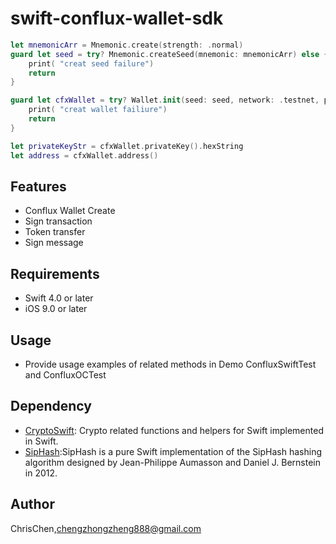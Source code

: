 # swift-conflux-wallet-sdk

```swift
let mnemonicArr = Mnemonic.create(strength: .normal)
guard let seed = try? Mnemonic.createSeed(mnemonic: mnemonicArr) else {
    print( "creat seed failure")
    return
}

guard let cfxWallet = try? Wallet.init(seed: seed, network: .testnet, printDebugLog: true) else {
    print( "creat wallet failiure")
    return
}

let privateKeyStr = cfxWallet.privateKey().hexString
let address = cfxWallet.address()
```
## Features
- Conflux Wallet Create
- Sign transaction
- Token transfer
- Sign message

## Requirements

- Swift 4.0 or later
- iOS 9.0 or later

## Usage
- Provide usage examples of related methods in Demo ConfluxSwiftTest and ConfluxOCTest

## Dependency

- [CryptoSwift](https://github.com/krzyzanowskim/CryptoSwift): Crypto related functions and helpers for Swift implemented in Swift.
- [SipHash](https://github.com/attaswift/SipHash):SipHash is a pure Swift implementation of the SipHash hashing algorithm designed by Jean-Philippe Aumasson and Daniel J. Bernstein in 2012.

## Author
ChrisChen,chengzhongzheng888@gmail.com



